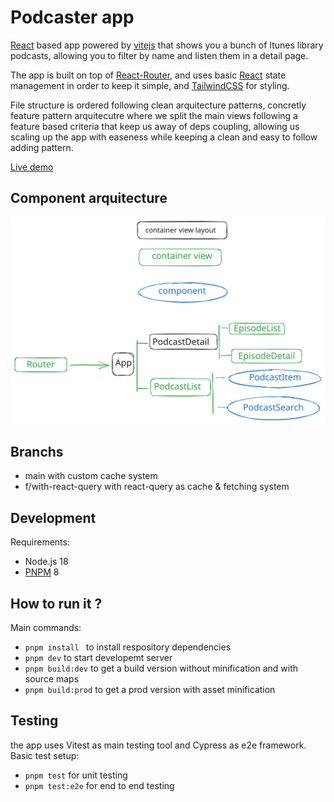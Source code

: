 # Podcaster app

[React](https://es.react.dev/) based app powered by [vitejs](https://vitejs.dev/) that shows you a bunch of Itunes library podcasts, allowing you to filter by name and listen them in a detail page.

The app is built on top of [React-Router](https://reactrouter.com/en/main), and uses basic [React](https://es.react.dev/) state management in order to keep it simple, and [TailwindCSS](https://tailwindcss.com/) for styling.

File structure is ordered following clean arquitecture patterns, concretly feature pattern arquitecutre where we split the main views following a feature based criteria that keep us away of deps coupling, allowing us scaling up the app with easeness while keeping a clean and easy to follow adding pattern.

[Live demo](https://podcasterapp.netlify.app/)

## Component arquitecture
![<app structure>](./podcasts-component-diagram.svg)

## Branchs

- main with custom cache system
- f/with-react-query with react-query as cache & fetching system

## Development

Requirements:

- Node.js 18
- [PNPM](https://pnpm.io/) 8

## How to run it ?

Main commands:

- `pnpm install ` to install respository dependencies
- `pnpm dev` to start developemt server
- `pnpm build:dev` to get a build version without minification and with source maps
- `pnpm build:prod` to get a prod version with asset minification

## Testing

the app uses Vitest as main testing tool and Cypress as e2e framework.
Basic test setup:

- `pnpm test` for unit testing
- `pnpm test:e2e` for end to end testing






